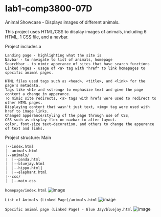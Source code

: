 # lab1-comp3800-07D
Animal Showcase - Displays images of different animals.

This project uses HTML/CSS to display images of animals, including 6 HTML, 1 CSS file, and a navbar. 

Project includes a
```
Landing page - highlighting what the site is
Navbar - to navigate to list of animals, homepage
Searchbar - to mimic apperance of sites that have search functions
Linked Pages - usage of <a> tag with "href" to link homepages to specific animal pages. 
```

```
HTML files used tags such as <head>, <title>, and <link> for the page's metadata.
Tags like <h1> and <strong> to emphasize text and give the page content a change in apperance. 
To mimic site redirects, <a> tags with hrefs were used to redirect to other HTML pages. 
Displaying content that wasn't just text, <img> tag were used with href to image links.
Changed apperance/styling of the page through use of CSS,
CSS such as display flex on navbar to alter layout.
color, font-size text-decoration, and others to change the apperance of text and links.
```
Project structure:
Main
```
|--index.html
|--animals.html
|--animals/
|  |--panda.html
|  |--bluejay.html
|  |--hippo.html|
|  |--elephant.html
|--css/
|  |--main.css
```
```homepage/index.html```
![image](https://github.com/user-attachments/assets/602f3902-bb81-4a11-b1aa-8dc1eb80d166)

```List of Animals (Linked Page)/animals.html```
![image](https://github.com/user-attachments/assets/0e936c67-203e-49a3-9545-33de168a0ff8)

```Specific animal page (Linked Page) - Blue Jay/bluejay.html```
![image](https://github.com/user-attachments/assets/437f019d-afb9-45b4-a48b-0cc77dab5288)
